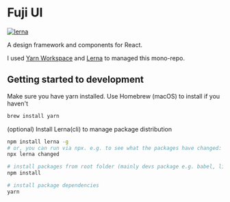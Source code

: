 # Fuji UI

[![lerna](https://img.shields.io/badge/maintained%20with-lerna-cc00ff.svg)](https://lerna.js.org/)

A design framework and components for React.

I used [Yarn Workspace](https://yarnpkg.com/lang/en/docs/workspaces/) and [Lerna](https://github.com/lerna/lerna/) to managed this mono-repo.

## Getting started to development

Make sure you have yarn installed. Use Homebrew (macOS) to install if you haven't

```sh
brew install yarn
```

(optional) Install Lerna(cli) to manage package distribution

```sh
npm install lerna -g
# or, you can run via npx. e.g. to see what the packages have changed:
npx lerna changed
```

```sh
# install packages from root folder (mainly devs package e.g. babel, linter etc)
npm install

# install package dependencies
yarn
```
